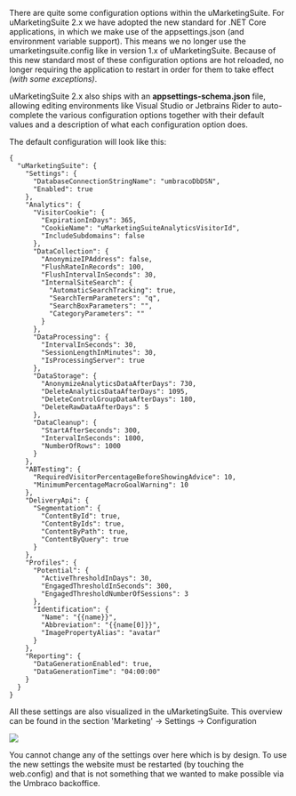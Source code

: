 There are quite some configuration options within the uMarketingSuite. For uMarketingSuite 2.x we have adopted the new standard for .NET Core applications, in which we make use of the appsettings.json (and environment variable support). This means we no longer use the umarketingsuite.config like in version 1.x of uMarketingSuite. Because of this new standard most of these configuration options are hot reloaded, no longer requiring the application to restart in order for them to take effect *(with some exceptions)*.

uMarketingSuite 2.x also ships with an **appsettings-schema.json** file, allowing editing environments like Visual Studio or Jetbrains Rider to auto-complete the various configuration options together with their default values and a description of what each configuration option does.

The default configuration will look like this:

    {
      "uMarketingSuite": {
        "Settings": {
          "DatabaseConnectionStringName": "umbracoDbDSN",
          "Enabled": true
        },
        "Analytics": {
          "VisitorCookie": {
            "ExpirationInDays": 365,
            "CookieName": "uMarketingSuiteAnalyticsVisitorId",
            "IncludeSubdomains": false
          },
          "DataCollection": {
            "AnonymizeIPAddress": false,
            "FlushRateInRecords": 100,
            "FlushIntervalInSeconds": 30,
            "InternalSiteSearch": {
              "AutomaticSearchTracking": true,
              "SearchTermParameters": "q",
              "SearchBoxParameters": "",
              "CategoryParameters": ""
            }
          },
          "DataProcessing": {
            "IntervalInSeconds": 30,
            "SessionLengthInMinutes": 30,
            "IsProcessingServer": true
          },
          "DataStorage": {
            "AnonymizeAnalyticsDataAfterDays": 730,
            "DeleteAnalyticsDataAfterDays": 1095,
            "DeleteControlGroupDataAfterDays": 180,
            "DeleteRawDataAfterDays": 5
          },
          "DataCleanup": {
            "StartAfterSeconds": 300,
            "IntervalInSeconds": 1800,
            "NumberOfRows": 1000
          }
        },
        "ABTesting": {
          "RequiredVisitorPercentageBeforeShowingAdvice": 10,
          "MinimumPercentageMacroGoalWarning": 10
        },
        "DeliveryApi": {
          "Segmentation": {
            "ContentById": true,
            "ContentByIds": true,
            "ContentByPath": true,
            "ContentByQuery": true
          }
        },
        "Profiles": {
          "Potential": {
            "ActiveThresholdInDays": 30,
            "EngagedThresholdInSeconds": 300,
            "EngagedThresholdNumberOfSessions": 3
          },
          "Identification": {
            "Name": "{{name}}",
            "Abbreviation": "{{name[0]}}",
            "ImagePropertyAlias": "avatar"
          }
        },
        "Reporting": {
          "DataGenerationEnabled": true,
          "DataGenerationTime": "04:00:00"
        }
      }
    }

All these settings are also visualized in the uMarketingSuite. This overview can be found in the section 'Marketing' -&gt; Settings -&gt; Configuration

![](?width=767&amp;height=574&amp;mode=max)

You cannot change any of the settings over here which is by design. To use the new settings the website must be restarted (by touching the web.config) and that is not something that we wanted to make possible via the Umbraco backoffice.